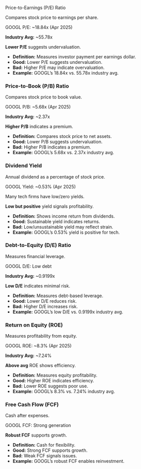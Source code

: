 ###   
Price-to-Earnings (P/E) Ratio

Compares stock price to earnings per share.

GOOGL P/E: ~18.84x (Apr 2025)

**Industry Avg:** ~55.78x

**Lower P/E** suggests undervaluation.

- **Definition:** Measures investor payment per earnings dollar.
- **Good:** Lower P/E suggests undervaluation.
- **Bad:** Higher P/E may indicate overvaluation.
- **Example:** GOOGL’s 18.84x vs. 55.78x industry avg.

### Price-to-Book (P/B) Ratio

Compares stock price to book value.

GOOGL P/B: ~5.68x (Apr 2025)

**Industry Avg:** ~2.37x

**Higher P/B** indicates a premium.

- **Definition:** Compares stock price to net assets.
- **Good:** Lower P/B suggests undervaluation.
- **Bad:** Higher P/B indicates a premium.
- **Example:** GOOGL’s 5.68x vs. 2.37x industry avg.

### Dividend Yield

Annual dividend as a percentage of stock price.

GOOGL Yield: ~0.53% (Apr 2025)

Many tech firms have low/zero yields.

**Low but positive** yield signals profitability.
- **Definition:** Shows income return from dividends.
- **Good:** Sustainable yield indicates returns.
- **Bad:** Low/unsustainable yield may reflect strain.
- **Example:** GOOGL’s 0.53% yield is positive for tech.

### Debt-to-Equity (D/E) Ratio

Measures financial leverage.

GOOGL D/E: Low debt

**Industry Avg:** ~0.9199x

**Low D/E** indicates minimal risk.
- **Definition:** Measures debt-based leverage.
- **Good:** Lower D/E reduces risk.
- **Bad:** Higher D/E increases risk.
- **Example:** GOOGL’s low D/E vs. 0.9199x industry avg.

### Return on Equity (ROE)

Measures profitability from equity.

GOOGL ROE: ~8.3% (Apr 2025)

**Industry Avg:** ~7.24%

**Above avg** ROE shows efficiency.
- **Definition:** Measures equity profitability.
- **Good:** Higher ROE indicates efficiency.
- **Bad:** Lower ROE suggests poor use.
- **Example:** GOOGL’s 8.3% vs. 7.24% industry avg.

### Free Cash Flow (FCF)

Cash after expenses.

GOOGL FCF: Strong generation

**Robust FCF** supports growth.
- **Definition:** Cash for flexibility.
- **Good:** Strong FCF supports growth.
- **Bad:** Weak FCF signals issues.
- **Example:** GOOGL’s robust FCF enables reinvestment.